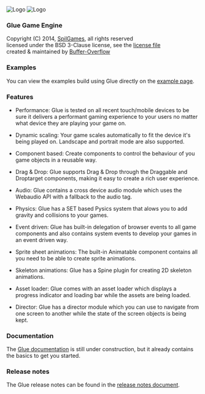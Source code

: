 ![Logo](https://raw.github.com/spilgames/glue/master/img/header.png)
![Logo](https://raw.github.com/spilgames/glue/master/img/glue-logo.jpg)
### Glue Game Engine
Copyright (C) 2014, [SpilGames](http://www.spilgames.com), all rights reserved   
licensed under the BSD 3-Clause license, see the [license file](https://github.com/spilgames/5-glue-engine/blob/master/LICENSE)  
created & maintained by [Buffer-Overflow](https://github.com/Buffer-Overflow)  

### Examples
You can view the examples build using Glue directly on the [example page](https://rawgithub.com/spilgames/glue/master/example/index.html).

### Features
* Performance: Glue is tested on all recent touch/mobile devices to be sure it delivers a performant gaming experience to your users no matter what device they are playing your game on.

* Dynamic scaling: Your game scales automatically to fit the device it's being played on. Landscape and portrait mode are also supported.

* Component based: Create components to control the behaviour of you game objects in a reusable way.

* Drag & Drop: Glue supports Drag & Drop through the Draggable and Droptarget components, making it easy to create a rich user experience.

* Audio: Glue contains a cross device audio module which uses the Webaudio API with a fallback to the audio tag.

* Physics: Glue has a SET based Pysics system that alows you to add gravity and collisions to your games.

* Event driven: Glue has built-in delegation of browser events to all game components and also contains system events to develop your games in an event driven way.

* Sprite sheet animations: The built-in Animatable component contains all you need to be able to create sprite animations.

* Skeleton animations: Glue has a Spine plugin for creating 2D skeleton animations.

* Asset loader: Glue comes with an asset loader which displays a progress indicator and loading bar while the assets are being loaded.

* Director: Glue has a director module which you can use to navigate from one screen to another while the state of the screen objects is being kept.

### Documentation
The [Glue documentation](http://spilgames.github.io/glue) is still under construction, but it already contains the basics to get you started.

### Release notes
The Glue release notes can be found in the [release notes document](https://github.com/spilgames/glue/blob/master/RELEASE.md).
